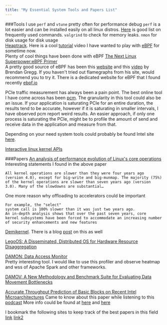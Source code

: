 ```yaml
---
title: "My Essential System Tools and Papers List"
---
```

###Tools
I use `perf` and `vtune` pretty often for performance debug
`perf` is a lot easier and can be installed easily on all linux distros. [Here](https://www.brendangregg.com/perf.html) is good list on frequently used commands.
`valgrind` to check for memory leaks.
`nmon` for disk usage for disk usage  
[Heaptrack](https://github.com/KDE/heaptrack). Here is a cool [tutorial](https://www.youtube.com/watch?v=myDWLPBiHn0) video
I have wanted to play with [eBPF](https://ebpf.io) for sometime now.  
Plenty of cool things have been done with eBPF
[The	Next	Linux	Superpower:eBPF Primer](https://www.usenix.org/sites/default/files/conference/protected-files/srecon16europe_slides_goldshtein_linux.pdf)    
A pretty good source of eBPF has been this [website](https://www.brendangregg.com/ebpf.html) and this [video](https://www.youtube.com/watch?v=JRFNIKUROPE) by Brendan Gregg. If you haven't tried out flamegraphs from his site, would recommend you to try it. 
There is a dedicated website for eBPF that I found recently [ebpf.io](https://ebpf.io/)  

PCIe traffic measurement has always been a pain point. The best online tool I have come across has been [pcm](https://github.com/opcm/pcm). The granularity in this tool could 
also be an issue. If your application is saturating PCIe for an entire duration, the results tend to be accurate, however if it is saturating in smaller intervals, I have observed
pcm report weird results. An easier approach, if only one process is saturating the PCIe, might be to profile the amount of send and receive data in the application and measure from that.   

Depending on your need system tools could probably be found Intel site [here](https://software.intel.com/content/www/us/en/develop/tools/catalog.html). 

[Interactive linux kernel APIs](https://makelinux.github.io/kernel/map/)


###Papers
[An analysis of performance evolution of Linux's core operations](https://dl.acm.org/doi/10.1145/3341301.3359640)
Interesting statements I found in the above paper
```
All kernel operations are slower than they were four years ago (version 4.0), except for big-write and big-munmap. The majority (75%) of the kernel operations are slower than seven years ago (version 3.0). Many of the slowdowns are substantial…
```

One more reason why offloading to accelerators could be important

```
For example, the "select"
system call is 100% slower than it was just two years ago. 
An in-depth analysis shows that over the past seven years, core
kernel subsystems have been forced to accommodate an increasing number of security enhancements and new features
```

[Demikernel](http://irenezhang.net//papers/demikernel-hotos19.pdf). 
There is a blog [post](http://irenezhang.net/blog/2019/05/21/demikernel.html) on this as well

[LegoOS: A Disseminated, Distributed OS for Hardware Resource Disaggregation](https://www.usenix.org/conference/osdi18/presentation/shan)

[DAMON: Data Access Monitor](https://sjp38.github.io/post/damon/)     
Pretty interesting tool. I would like to use this profiler and observe heatmap and wss of Apache Spark and other frameworks.


[DAMOV: A New Methodology and Benchmark Suite for Evaluating Data Movement Bottlenecks](https://arxiv.org/pdf/2105.03725.pdf)


[Accurate Throughput Prediction of Basic Blocks on Recent Intel Microarchitectures](https://arxiv.org/pdf/2107.14210.pdf)
Came to know about this paper while listening to this [podcast](https://cppcast.com/performance-tuning/)
More info could be found at [here](https://uops.info/index.html) and [here](https://github.com/andreas-abel/uiCA)

I bookmark the following sites to keep track of the best papers in this field [link](https://www.usenix.org/conferences/best-papers) [link2](https://www.sigops.org/awards/hof/)
